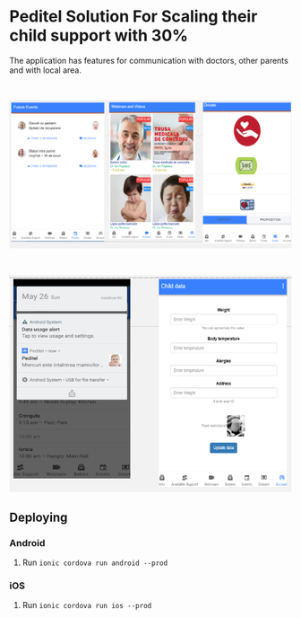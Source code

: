 # Peditel Solution For Scaling their child support with 30%

The application has features for communication with doctors, other parents and with local area.

<br>
<p align="center">
  <img src="z1.bmp">
</p><br>

<p align="center">
  <img src="z2.bmp">
</p>


## Deploying

### Android

1. Run `ionic cordova run android --prod`

### iOS

1. Run `ionic cordova run ios --prod`
